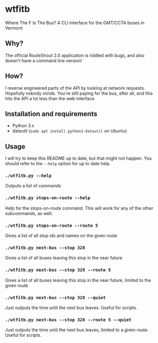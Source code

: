 # wtfitb
Where The F Is The Bus? A CLI interface for the GMT/CCTA buses in Vermont

## Why?
The official RouteShout 2.0 application is riddled with bugs, and also doesn't have a command line version!

## How?
I reverse engineered parts of the API by looking at network requests. Hopefully nobody minds. You're still paying for the bus, after all, and this hits the API a lot less than the web interface.

## Installation and requirements
* Python 3.x
* dateutil (`sudo apt install python3-dateutil` on Ubuntu)

## Usage
I will try to keep this README up to date, but that might not happen. You should refer to the `--help` option for up to date help.
### `./wtfitb.py --help`
Outputs a list of commands
### `./wtfitb.py stops-on-route --help`
Help for the stops-on-route command. This will work for any of the other subcommands, as well.
### `./wtfitb.py stops-on-route --route 5`
Gives a list of all stop ids and names on the given route
### `./wtfitb.py next-bus --stop 328`
Gives a list of all buses leaving this stop in the near future
### `./wtfitb.py next-bus --stop 328 --route 5`
Gives a list of all buses leaving this stop in the near future, limited to the given route
### `./wtfitb.py next-bus --stop 328 --quiet`
Just outputs the time until the next bus leaves. Useful for scripts.
### `./wtfitb.py next-bus --stop 328 --route 5 --quiet`
Just outputs the time until the next bus leaves, limited to a given route. Useful for scripts.
